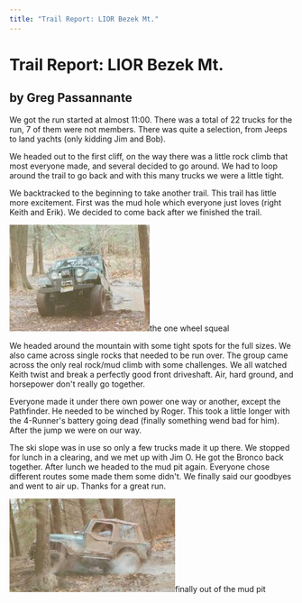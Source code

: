 ```yaml
---
title: "Trail Report: LIOR Bezek Mt."
---
```

# Trail Report: LIOR Bezek Mt.

## by Greg Passannante

We got the run started at almost 11:00. There was a total of 22 trucks for the run, 7 of them were not members. There was quite a selection, from Jeeps to land yachts (only kidding Jim and Bob). 

We headed out to the first cliff, on the way there was a little rock climb that most everyone made, and several decided to go around. We had to loop around the trail to go back and with this many trucks we were a little tight. 

We backtracked to the beginning to take another trail. This trail has little more excitement. First was the mud hole which everyone just loves (right Keith and Erik). We decided to come back after we finished the trail. 

![](/images/terry/trail/bezek1.jpg)the one wheel squeal 

We headed around the mountain with some tight spots for the full sizes. We also came across single rocks that needed to be run over. The group came across the only real rock/mud climb with some challenges. We all watched Keith twist and break a perfectly good front driveshaft. Air, hard ground, and horsepower don't really go together. 

Everyone made it under there own power one way or another, except the Pathfinder. He needed to be winched by Roger. This took a little longer with the 4-Runner's battery going dead (finally something wend bad for him). After the jump we were on our way. 

The ski slope was in use so only a few trucks made it up there. We stopped for lunch in a clearing, and we met up with Jim O. He got the Bronco back together. After lunch we headed to the mud pit again. Everyone chose different routes some made them some didn't. We finally said our goodbyes and went to air up. Thanks for a great run. 

![](/images/terry/trail/bezek2.jpg)finally out of the mud pit
